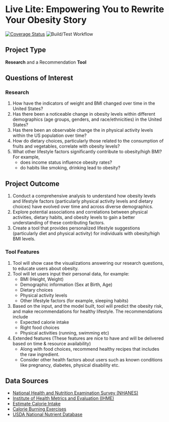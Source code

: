 # Live Lite: Empowering You to Rewrite Your Obesity Story

[![Coverage Status](https://coveralls.io/repos/github/parvatijay2901/LiveLite/badge.svg?branch=main)](https://coveralls.io/github/parvatijay2901/LiveLite?branch=main)
![Build/Test Workflow](https://github.com/parvatijay2901/LiveLite/actions/workflows/build_test.yml/badge.svg)

## Project Type
**Research** and a Recommendation **Tool**

## Questions of Interest
### Research
1. How have the indicators of weight and BMI changed over time in the United States?
2. Has there been a noticeable change in obesity levels within different demographics (age groups, genders, and race/ethnicities) in the United States?
3. Has there been an observable change the in physical activity levels within the US population over time?
4. How do dietary choices, particularly those related to the consumption of fruits and vegetables, correlate with obesity levels?
5. What other lifestyle factors significantly contribute to obesity/high BMI?
For example,
   -  does income status influence obesity rates?
   - do habits like smoking, drinking lead to obesity?


## Project Outcome
1. Conduct a comprehensive analysis to understand how obesity levels and lifestyle factors (particularly physical activity levels and dietary choices) have evolved over time and across diverse demographics.
2. Explore potential associations and correlations between physical activities, dietary habits, and obesity levels to gain a better understanding of these contributing factors.
3. Create a tool that provides personalized lifestyle suggestions (particularly diet and physical activity) for individuals with obesity/high BMI levels.

### Tool Features
1. Tool will show case the visualizations answering our research questions, to educate users about obesity.
2. Tool will let users input their personal data, for example:
   - BMI (Height, Weight)
   - Demographic information (Sex at Birth, Age)
   - Dietary choices
   - Physical activity levels
   - Other lifestyle factors (for example, sleeping habits)
3. Based on the input, and the model built, tool will predict the obesity risk, and make recommendations for healthy lifestyle. The recommendations include
   - Expected calorie intake
   - Right food choices
   - Physical activities (running, swimming etc)
4. Extended features (These features are nice to have and will be delivered based on time & resource availability)
   - Along with food choices, recommend healthy recipes that includes the raw ingredient.
   - Consider other health factors about users such as known conditions like pregnancy, diabetes, physical disability etc.

## Data Sources
- [National Health and Nutrition Examination Survey (NHANES)](https://wwwn.cdc.gov/nchs/nhanes/Default.aspx)
- [Institute of Health Metrics and Evaluation (IHME)](https://www.healthdata.org/research-analysis/gbd)
- [Estimate Calorie Intake](https://www.medicalnewstoday.com/articles/calorie-deficit#calculating-calorie-needs)
- [Calorie Burning Exercises](https://www.health.harvard.edu/diet-and-weight-loss/calories-burned-in-30-minutes-for-people-of-three-different-weights)
- [USDA National Nutrient Database](https://data.world/craigkelly/usda-national-nutrient-db)